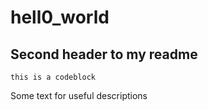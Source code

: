 # hell0_world
## Second header to my readme

```
this is a codeblock
```

Some text for useful descriptions
